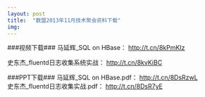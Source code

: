 ```yaml
---
layout: post
title:  "数盟2013年11月技术聚会资料下载"
img: 
---
```

###视频下载###
马延辉_SQL on HBase： <http://t.cn/8kPmKIz>  
<!--张光彤_网络采集与搜索引擎： <http://t.cn/8kvBUh6> --> 
史东杰_fluentd日志收集系统实战： <http://t.cn/8kvKiBC>  

###PPT下载###
马延辉_SQL on HBase.pdf： <http://t.cn/8DsRzwL>  
史东杰_fluentd日志收集实战.pdf：   <http://t.cn/8DsR7yE>  
